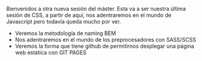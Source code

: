 Bienvenidos a otra nueva sesión del máster. Esta va a ser nuestra última sesión de CSS, a partir de aquí, nos adentraremos en el mundo de Javascript pero todavía queda mucho por ver.

- Veremos la metodología de naming BEM
- Nos adentraremos en el mundo de los preprocesadores con SASS/SCSS
- Veremos la forma que tiene github de permitirnos desplegar una página web estática con GIT PAGES